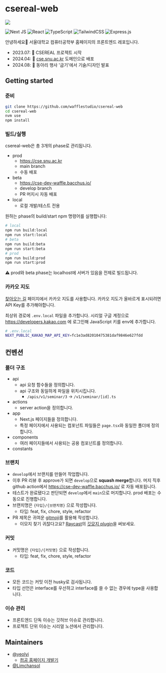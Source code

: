 # csereal-web

![](https://github.com/user-attachments/assets/39a28dbf-8ce8-4c3c-9222-abdddd22b934)

![Next JS](https://img.shields.io/badge/Next-black?style=for-the-badge&logo=next.js&logoColor=white) ![React](https://img.shields.io/badge/react-%2320232a.svg?style=for-the-badge&logo=react&logoColor=%2361DAFB) ![TypeScript](https://img.shields.io/badge/typescript-%23007ACC.svg?style=for-the-badge&logo=typescript&logoColor=white) ![TailwindCSS](https://img.shields.io/badge/tailwindcss-%2338B2AC.svg?style=for-the-badge&logo=tailwind-css&logoColor=white) ![Express.js](https://img.shields.io/badge/express.js-%23404d59.svg?style=for-the-badge&logo=express&logoColor=%2361DAFB)

안녕하세요👋 서울대학교 컴퓨터공학부 홈페이지의 프론트엔드 레포입니다.

- 2023.07: 🎉 CSEREAL 프로젝트 시작
- 2024.04: 🚀 [cse.snu.ac.kr](https://cse.snu.ac.kr) 도메인으로 배포
- 2024.08: 🧇 동아리 행사 '굽기'에서 기술/디자인 발표

## Getting started

### 준비

```sh
git clone https://github.com/wafflestudio/csereal-web
cd csereal-web
nvm use
npm install
```

### 빌드/실행

csereal-web은 총 3개의 phase로 관리됩니다.

- prod
  - https://cse.snu.ac.kr
  - main branch
  - 수동 배포
- beta
  - https://cse-dev-waffle.bacchus.io/
  - develop branch
  - PR 머지시 자동 배포
- local
  - 로컬 개발/테스트 전용

원하는 phase의 build/start npm 명령어를 실행합니다:

```sh
# local
npm run build:local
npm run start:local
# beta
npm run build:beta
npm run start:beta
# prod
npm run build:prod
npm run start:prod
```

⚠️ prod와 beta phase는 localhost에 서버가 있음을 전제로 빌드됩니다.

### 카카오 지도

[찾아오는 길](https://cse.snu.ac.kr/about/directions) 페이지에서 카카오 지도를 사용합니다. 카카오 지도가 올바르게 표시되려면 API Key를 추가해야합니다.

최상위 경로에 `.env.local` 파일을 추가합니다. 시리얼 구글 계정으로 https://developers.kakao.com 에 로그인해 JavaScript 키를 env에 추가합니다.

```sh
# .env.local
NEXT_PUBLIC_KAKAO_MAP_API_KEY=fc1e3ad82010475381daf9846e627fdd
```

## 컨벤션

### 폴더 구조

- api
  - api 요청 함수들을 정의합니다.
  - api 구조와 동일하게 파일을 위치시킵니다.
    - `/apis/v1/seminar/3` -> `/v1/seminar/[id].ts`
- actions
  - server action을 정의합니다.
- app
  - Next.js 페이지들을 정의합니다.
  - 특정 페이지에서 사용되는 컴포넌트 파일들은 `page.tsx`와 동일한 폴더에 정의합니다.
- components
  - 여러 페이지들에서 사용되는 공용 컴포넌트를 정의합니다.
- constants

### 브랜치

- `develop`에서 브랜치를 만들어 작업합니다.
- 이후 PR 리뷰 후 approve가 되면 `develop`으로 **squash merge**합니다. 머지 직후 github action에서 https://cse-dev-waffle.bacchus.io/ 로 자동 배포됩니다.
- 테스트가 완료됐다고 판단되면 `develop`에서 `main`으로 머지합니다. prod 배포는 수동으로 진행합니다.
- 브랜치명은 `{타입}/{브랜치명}` 으로 작성합니다.
  - 타입: feat, fix, chore, style, refactor
- PR 제목은 귀여운 [gitmoji](https://gitmoji.dev/)를 활용해 작성합니다.
  - 이모지 찾기 귀찮다고요? [Raycast](https://www.raycast.com/)의 [깃모지 plugin](https://www.raycast.com/ricoberger/gitmoji)을 써보세요.

### 커밋

- 커밋명은 `{타입}/{커밋명}` 으로 작성합니다.
  - 타입: feat, fix, chore, style, refactor

### 코드

- 모든 코드는 커밋 이전 husky로 검사됩니다.
- 타입 선언은 interface를 우선하고 interface를 쓸 수 없는 경우에 type을 사용합니다.

### 이슈 관리

- 프론트엔드 단독 이슈는 깃허브 이슈로 관리합니다.
- 프로젝트 단위 이슈는 시리얼 노션에서 관리합니다.

## Maintainers

- [@yeolyi](https://github.com/yeolyi)
  - [컴공 홈페이지 개발기](https://www.instagram.com/p/C6hJ8UlyVQS)
- [@Limchansol](https://github.com/limchansol)
